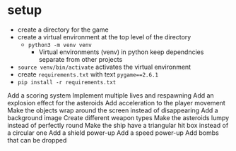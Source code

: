 # setup
- create a directory for the game
- create a virtual environment at the top level of the directory
	- `python3 -m venv venv`
		- Virtual environments (venv) in python keep dependncies separate from other projects
- `source venv/bin/activate` activates the virtual environment
- create `requirements.txt` with text `pygame==2.6.1`
- `pip install -r requirements.txt`


Add a scoring system
Implement multiple lives and respawning
Add an explosion effect for the asteroids
Add acceleration to the player movement
Make the objects wrap around the screen instead of disappearing
Add a background image
Create different weapon types
Make the asteroids lumpy instead of perfectly round
Make the ship have a triangular hit box instead of a circular one
Add a shield power-up
Add a speed power-up
Add bombs that can be dropped
